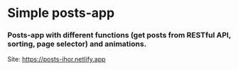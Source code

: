 # Simple posts-app  
### Posts-app with different functions (get posts from RESTful API, sorting, page selector) and animations.
Site:
https://posts-ihor.netlify.app